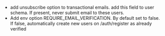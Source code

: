 - add unsubscribe option to transactional emails. add this field to user schema. If present, never submit email to these users.
- Add env option REQUIRE_EMAIL_VERIFICATION. By default set to false. If false, automatically create new users on /auth/register as already verified
